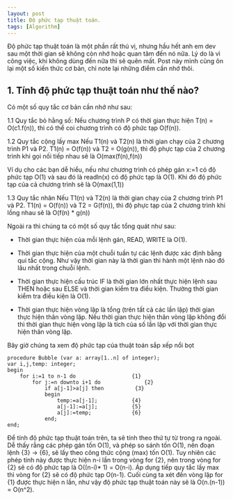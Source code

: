 ```yaml
---
layout: post
title: Độ phức tạp thuật toán.
tags: [Algorithm]
---
```


Độ phức tạp thuật toán là một phần rất thú vị, nhưng hầu hết anh em dev sau một thời gian sẽ không còn nhớ hoặc quan tâm đến nó nữa. Lý do là vì công việc, khi không dùng đến nữa thì sẽ quên mất. Post này mình cũng ôn lại một số kiến thức cơ bản, chỉ note lại những điểm cần nhớ thôi. 

## 1. Tính độ phức tạp thuật toán như thế nào?
Có một số quy tắc cơ bản cần nhớ như sau:

 1.1 Quy tắc bỏ hằng số: 
 Nếu chương trình P có thời gian thực hiện T(n) = O(c1.f(n)), thì có thể coi chương trình có độ phức tạp O(f(n)).
 
 1.2 Quy tắc cộng lấy max
 Nếu T1(n) và T2(n) là thời gian chạy của 2 chương trình P1 và P2. T1(n) = O(f(n)) và T2 = O(g(n)), thì độ phực tạp của 2 chương trình khi  gọi nối tiếp nhau sẽ là O(max(f(n),f(n))
 
 Ví dụ cho các bạn dễ hiểu, nếu như chương trình có phép gán x:=1 có độ phức tạp O(1) và sau đó là readln(x) có độ phức tạp là O(1).
 Khi đó độ phức tạp của cả chương trình sẽ là O(max(1,1))
 
 1.3 Quy tắc nhân 
  Nếu T1(n) và T2(n) là thời gian chạy của 2 chương trình P1 và P2. T1(n) = O(f(n)) và T2 = G(f(n)), thì độ phực tạp của 2 chương trình khi lồng  nhau sẽ là O(f(n) * g(n))
 
Ngoài ra thì chúng ta có một số quy tắc tổng quát như sau:

- Thời gian thực hiện của mỗi lệnh gán, READ, WRITE là O(1).

- Thời gian thực hiện của một chuỗi tuần tự các lệnh được xác định bằng qui tắc cộng. Như vậy thời gian này là thời gian thi hành một lệnh nào đó lâu nhất trong chuỗi lệnh.

- Thời gian thực hiện cấu trúc IF là thời gian lớn nhất thực hiện lệnh sau THEN hoặc sau ELSE và thời gian kiểm tra điều kiện. Thường thời gian kiểm tra điều kiện là O(1).

- Thời gian thực hiện vòng lặp là tổng (trên tất cả các lần lặp) thời gian thực hiện thân vòng lặp. Nếu thời gian thực hiện thân vòng lặp không đổi thì thời gian thực hiện vòng lặp là tích của số lần lặp với thời gian thực hiện thân vòng lặp.

Bây giờ chúng ta xem độ phức tạp của thuật toán sắp xếp nổi bọt 
~~~~
procedure Bubble (var a: array[1..n] of integer);
var i,j,temp: integer;
begin
    for i:=1 to n-1 do                  {1}
        for j:=n downto i+1 do              {2}
            if a[j-1]>a[j] then          {3}
            begin
                temp:=a[j-1];           {4}
                a[j-1]:=a[j];           {5}
                a[j]:=temp;             {6}
            end;
end;
~~~~

Để tính độ phức tạp thuật toán trên, ta sẽ tính theo thứ tự từ trong ra ngoài. Dễ thấy rằng các phép gán tốn O(1), và phép so sánh tốn 
O(1), nên đoạn lệnh {3} -> {6}, sẽ lấy theo công thức cộng (max) tốn O(1). Tuy nhiên các phép tính này được thực hiện n-i lần trong vòng 
for {2}, nên trong vòng for {2} sẽ có độ phức tạp là O((n-i)* 1) = O(n-i). Áp dụng tiếp quy tắc lấy max thì vòng for {2} sẽ có độ phức tạp O(n-1). Cuối cùng ta xét đến vòng lặp for {1} được thực hiện n lần, như vậy độ phức tạp thuật toán này sẽ là O(n.(n-1)) = O(n^2). 





